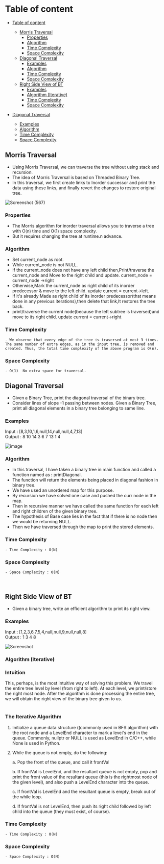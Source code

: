 # Table of content
- [Table of content](#table-of-content)
  - [Morris Traversal](#morris-traversal)
    - [Properties](#properties)
    - [Algorithm](#algorithm)
    - [Time Complexity](#time-complexity)
    - [Space Complexity](#space-complexity)
  - [Diagonal Traversal](#diagonal-traversal)
    - [Examples](#examples)
    - [Algorithm](#algorithm-1)
    - [Time Complexity](#time-complexity-1)
    - [Space Complexity](#space-complexity-1)
  - [Right Side View of BT](#right-side-view-of-bt)
    - [Examples](#examples-1)
    - [Algorithm (Iterative)](#algorithm-iterative)
    - [Time Complexity](#time-complexity-2)
    - [Space Complexity](#space-complexity-2)
   
    
- [Diagonal Traversal](#diagonal-traversal) 
    - [Examples](#Examples)
    - [Algorithm](#algorithm-1)
    - [Time Complexity](#time-complexity-1)
    - [Space Complexity](#space-complexity-1)



## Morris Traversal

- Using Morris Traversal, we can traverse the tree without using stack and recursion. 
- The idea of Morris Traversal is based on Threaded Binary Tree. 
- In this traversal, we first create links to Inorder successor and print the data using these links, and finally revert the changes to restore original tree. 

![Screenshot (567)](https://user-images.githubusercontent.com/98539013/166672079-40f40b47-3207-4963-a443-21b157ffccd1.png)


### Properties

- The Morris algorithm for inorder traversal allows you to traverse a tree with O(n) time and O(1) space complexity. 
- But it requires changing the tree at runtime.n advance.

### Algorithm

- Set current_node as root.
- While current_node is not NULL.
- If the current_node does not have any left child
then,Print/traverse the current_node and Move to the right child and update.
current_node = current_node ->right
- Otherwise,Mark the current_node as right child of its inorder predecessor & move to the left child.
update current = current->left.
- If it's already Made as right child of its inorder predecessor(that means done in any previous iterations),then delete that link,It restores the tree back.
- print/traverse the current node(because the left subtree is traversed)and move to its right child.
update current = current->right  

### Time Complexity
```
- We observe that every edge of the tree is traversed at most 3 times. The same number of extra edges, as in the input tree, is removed and created. Thus, the total time complexity of the above program is O(n).
 ``` 

### Space Complexity
```
- O(1)  No extra space for traversal.
 ``` 



## Diagonal Traversal

- Given a Binary Tree, print the diagonal traversal of the binary tree.
- Consider lines of slope -1 passing between nodes. Given a Binary Tree, print all diagonal elements in a binary tree belonging to same line.

### Examples
Input : [8,3,10,1,6,null,14,null,null,4,7,13]  
Output : 8 10 14 3 6 7 13 1 4

![image](https://user-images.githubusercontent.com/94545831/166156380-641fabe7-f553-4936-888f-70dc68dfafd4.png)

### Algorithm
- In this traversal, I have taken a binary tree in main function and called a function named as : printDiagonal.
- The function will return the elements being placed in diagonal fashion in binary tree.
- We have used an unordered map for this purpose.
- By recursion we have solved one case and pushed the curr node in the map.
- Then in recursive manner we have called the same function for each left and right children of the given binary tree.
- The hypothesis of Base case lies in the fact that if there is no node then we would be returning NULL.
- Then we have traversed through the map to print the stored elements.

### Time Complexity
```
- Time Complexity : O(N)
 ``` 

### Space Complexity
```
- Space Complexity : O(N)
 ``` 

<br>

 ## Right Side View of BT

 - Given a binary tree, write an efficient algorithm to print its right view.

### Examples
Input : [1,2,3,6,7,5,4,null,null,9,null,null,8]  
Output : 1 3 4 8

![Screenshot](https://user-images.githubusercontent.com/78534043/167404001-d387d0e3-8d3d-4284-9229-632055883a24.jpg)

### Algorithm (Iterative)

<h3>Intuition</h3>
This, perhaps, is the most intuitive way of solving this problem.
We travel the entire tree level by level (from right to left).
At each level, we print/store the right most node.
After the algorithm is done processing the entire tree, we will obtain the right view of the binary tree given to us.
<br><br>
<h3>The Iterative Algorithm</h3>

1. Initialize a queue data structure ((commonly used in BFS algorithm) with the root node and a LevelEnd character to mark a level's end in the queue. Commonly, nullptr or NULL is used as LevelEnd in C/C++, while None is used in Python.

2. While the queue is not empty, do the following:

    a. Pop the front of the queue, and call it frontVal

    b. If frontVal is LevelEnd, and the resultant queue is not empty, pop and print the front value of the resultant queue (this is the rightmost node of the given level), and also push a LevelEnd character into the queue.

    c. If frontVal is LevelEnd and the resultant queue is empty, break out of the while loop.

    d. If frontVal is not LevelEnd, then push its right child followed by left child into the queue (they must exist, of course).


### Time Complexity
```
- Time Complexity : O(N)
 ``` 

### Space Complexity
```
- Space Complexity : O(N)
 ``` 